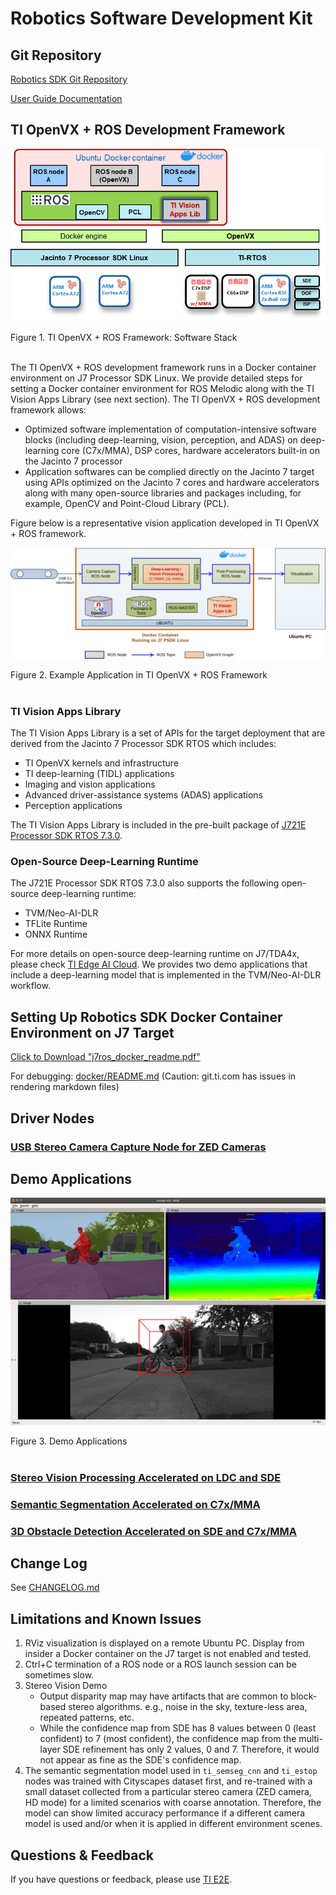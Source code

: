 Robotics Software Development Kit
=================================
## Git Repository

[Robotics SDK Git Repository](https://git.ti.com/cgit/processor-sdk-vision/jacinto_ros_perception/about/)

[User Guide Documentation](https://software-dl.ti.com/jacinto7/esd/robotics-sdk/00_03_00_05/docs/index.html)
## TI OpenVX + ROS Development Framework

![](docker/docs/tiovx_ros_sw_stack.png)
 <figcaption>Figure 1. TI OpenVX + ROS Framework: Software Stack </figcaption>
 <br />

The TI OpenVX + ROS development framework runs in a Docker container environment on J7 Processor SDK Linux. We provide detailed steps for setting a Docker container environment for ROS Melodic along with the TI Vision Apps Library (see next section). The TI OpenVX + ROS development framework allows:

* Optimized software implementation of computation-intensive software blocks (including deep-learning, vision, perception, and ADAS) on deep-learning core (C7x/MMA), DSP cores, hardware accelerators built-in on the Jacinto 7 processor
* Application softwares can be complied directly on the Jacinto 7 target using APIs optimized on the Jacinto 7 cores and hardware accelerators along with many open-source libraries and packages including, for example, OpenCV and Point-Cloud Library (PCL).

Figure below is a representative vision application developed in TI OpenVX + ROS framework.

![](docker/docs/tiovx_ros_demo_diagram.svg)
<figcaption>Figure 2. Example Application in TI OpenVX + ROS Framework </figcaption>
<br />

### TI Vision Apps Library
The TI Vision Apps Library is a set of APIs for the target deployment that are derived from the Jacinto 7 Processor SDK RTOS which includes:

* TI OpenVX kernels and infrastructure
* TI deep-learning (TIDL) applications
* Imaging and vision applications
* Advanced driver-assistance systems (ADAS) applications
* Perception applications

The TI Vision Apps Library is included in the pre-built package of [J721E Processor SDK RTOS 7.3.0](https://www.ti.com/tool/download/PROCESSOR-SDK-RTOS-J721E/07.03.00.07).

### Open-Source Deep-Learning Runtime
The J721E Processor SDK RTOS 7.3.0 also supports the following open-source deep-learning runtime:
* TVM/Neo-AI-DLR
* TFLite Runtime
* ONNX Runtime

For more details on open-source deep-learning runtime on J7/TDA4x, please check [TI Edge AI Cloud](https://dev.ti.com/edgeai/). We provides two demo applications that include a deep-learning model that is implemented in the TVM/Neo-AI-DLR workflow.

## Setting Up Robotics SDK Docker Container Environment on J7 Target
<a href="https://software-dl.ti.com/jacinto7/esd/processor-sdk-rtos-jacinto7/ros_perception/j7ros_docker_readme_00_03_00.pdf" download>Click to Download "j7ros_docker_readme.pdf"</a>

For debugging: [docker/README.md](docker/README.md) (Caution: git.ti.com has issues in rendering markdown files)

## Driver Nodes
### [USB Stereo Camera Capture Node for ZED Cameras](drivers/zed_capture/README.md)

## Demo Applications

![](nodes/ti_estop/docs/estop_rviz.png)
<figcaption>Figure 3. Demo Applications </figcaption>
<br />

### [Stereo Vision Processing Accelerated on LDC and SDE](nodes/ti_sde/README.md)

### [Semantic Segmentation Accelerated on C7x/MMA](nodes/ti_semseg_cnn/README.md)

### [3D Obstacle Detection Accelerated on SDE and C7x/MMA](nodes/ti_estop/README.md)

## Change Log
See [CHANGELOG.md](CHANGELOG.md)
## Limitations and Known Issues

1. RViz visualization is displayed on a remote Ubuntu PC. Display from insider a Docker container on the J7 target is not enabled and tested.
2. Ctrl+C termination of a ROS node or a ROS launch session can be sometimes slow.
3. Stereo Vision Demo
    * Output disparity map may have artifacts that are common to block-based stereo algorithms. e.g., noise in the sky, texture-less area, repeated patterns, etc.
    * While the confidence map from SDE has 8 values between 0 (least confident) to 7 (most confident), the confidence map from the multi-layer SDE refinement has only 2 values, 0 and 7. Therefore, it would not appear as fine as the SDE's confidence map.
4. The semantic segmentation model used in `ti_semseg_cnn` and `ti_estop` nodes was trained with Cityscapes dataset first, and  re-trained with a small dataset collected from a particular stereo camera (ZED camera, HD mode) for a limited scenarios with coarse annotation. Therefore, the model can show limited accuracy performance if a different camera model is used and/or when it is applied in different environment scenes.

## Questions & Feedback

If you have questions or feedback, please use [TI E2E](https://e2e.ti.com/support/processors).
